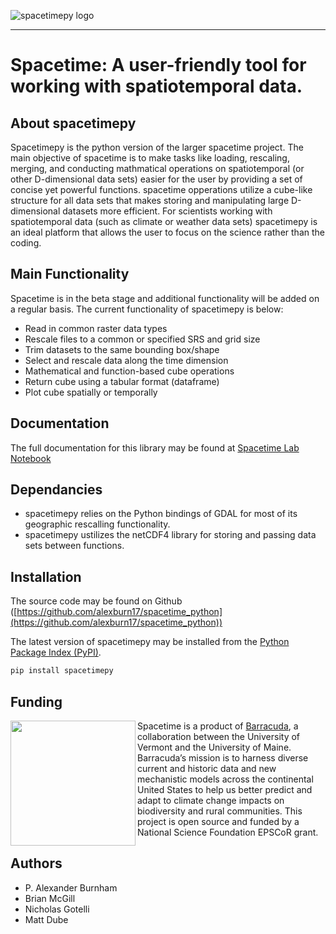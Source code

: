 

![spacetimepy logo](https://raw.githubusercontent.com/alexburn17/spacetime_python/main/docs/barraLogo.jpg)


-----------------

# Spacetime: A user-friendly tool for working with spatiotemporal data.

## About spacetimepy

Spacetimepy is the python version of the larger spacetime project. The main objective of spacetime is to make tasks like loading, rescaling, merging, and conducting mathmatical operations on spatiotemporal (or other D-dimensional data sets) easier for the user by providing a set of concise yet powerful functions. spacetime opperations utilize a cube-like structure for all data sets that makes storing and manipulating large D-dimensional datasets more efficient. For scientists working with spatiotemporal data (such as climate or weather data sets) spacetimepy is an ideal platform that allows the user to focus on the science rather than the coding.


## Main Functionality
Spacetime is in the beta stage and additional functionality will be added on a regular basis. The current functionality of spacetimepy is below:

- Read in common raster data types
- Rescale files to a common or specified SRS and grid size
- Trim datasets to the same bounding box/shape
- Select and rescale data along the time dimension
- Mathematical and function-based cube operations
- Return cube using a tabular format (dataframe)
- Plot cube spatially or temporally  

## Documentation

The full documentation for this library may be found at [Spacetime Lab Notebook](https://alexburn17.github.io/Theme3_LabNotebook/)


## Dependancies

- spacetimepy relies on the Python bindings of GDAL for most of its geographic rescalling functionality.
- spacetimepy ustilizes the netCDF4 library for storing and passing data sets between functions.


## Installation

The source code may be found on Github ([https://github.com/alexburn17/spacetime_python](https://github.com/alexburn17/spacetime_python))

The latest version of spacetimepy may be installed from the [Python Package Index (PyPI)](https://pypi.org/project/spacetimepy).

```sh
pip install spacetimepy
```


## Funding

<img src="https://raw.githubusercontent.com/alexburn17/spacetime_python/main/docs/barracuda_logo_final.png" width="200" align="left">

Spacetime is a product of [Barracuda](https://biobarracuda.org/), a collaboration between the University of Vermont and the University of Maine. Barracuda’s mission is to harness diverse current and historic data and new mechanistic models across the continental United States to help us better predict and adapt to climate change impacts on biodiversity and rural communities. This project is open source and funded by a National Science Foundation EPSCoR grant.			



## Authors

- P. Alexander Burnham
- Brian McGill
- Nicholas Gotelli
- Matt Dube

